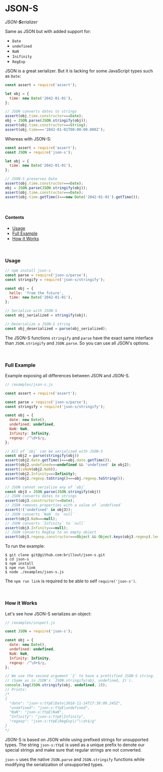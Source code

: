 <!---






    WARNING, READ THIS.
    This is a computed file. Do not edit.
    Edit `/readme.template.md` instead.












    WARNING, READ THIS.
    This is a computed file. Do not edit.
    Edit `/readme.template.md` instead.












    WARNING, READ THIS.
    This is a computed file. Do not edit.
    Edit `/readme.template.md` instead.












    WARNING, READ THIS.
    This is a computed file. Do not edit.
    Edit `/readme.template.md` instead.












    WARNING, READ THIS.
    This is a computed file. Do not edit.
    Edit `/readme.template.md` instead.






-->
# JSON-S

<i>JSON-<b>S</b>erializer</i>

Same as JSON but with added support for:
 - `Date`
 - `undefined`
 - `NaN`
 - `Inifinity`
 - `RegExp`

JSON is a great serializer.
But it is lacking for some JavaScript types such as `Date`:

~~~js
const assert = require('assert');

let obj = {
  time: new Date('2042-01-01'),
};

// JSON converts dates to strings
assert(obj.time.constructor===Date);
obj = JSON.parse(JSON.stringify(obj));
assert(obj.time.constructor===String);
assert(obj.time==='2042-01-01T00:00:00.000Z');
~~~

Whereas with JSON-S:

~~~js
const assert = require('assert');
const JSON = require('json-s');

let obj = {
  time: new Date('2042-01-01'),
};

// JSON-S preserves Date
assert(obj.time.constructor===Date);
obj = JSON.parse(JSON.stringify(obj));
assert(obj.time.constructor===Date);
assert(obj.time.getTime()===new Date('2042-01-01').getTime());
~~~

<br/>

#### Contents

 - [Usage](#usage)
 - [Full Example](#full-example)
 - [How it Works](#how-it-works)


<br/>

### Usage

~~~js
// npm install json-s
const parse = require('json-s/parse');
const stringify = require('json-s/stringify');

const obj = {
  hello: 'from the future',
  time: new Date('2042-01-01'),
};

// Serialize with JSON-S
const obj_serialized = stringify(obj);

// Deserialize a JSON-S string
const obj_deserialized = parse(obj_serialized);
~~~

The JSON-S functions `stringify` and `parse` have the exact same interface than `JSON.stringify` and `JSON.parse`.
So you can use all JSON's options.

<br/>

### Full Example

Example exposing all differences between JSON and JSON-S.

~~~js
// /examples/json-s.js

const assert = require('assert');

const parse = require('json-s/parse');
const stringify = require('json-s/stringify');

const obj = {
  date: new Date(),
  undefined: undefined,
  NaN: NaN,
  Infinity: Infinity,
  regexp: /^\d+$/g,
};

// All of `obj` can be serialized with JSON-S
const obj2 = parse(stringify(obj))
assert(obj2.date.getTime()===obj.date.getTime());
assert(obj2.undefined===undefined && 'undefined' in obj2);
assert(isNaN(obj2.NaN));
assert(obj2.Infinity===Infinity);
assert(obj2.regexp.toString()===obj.regexp.toString());

// JSON cannot serialize any of `obj`
const obj3 = JSON.parse(JSON.stringify(obj))
// JSON converts dates to strings
assert(obj3.constructor!==Date);
// JSON removes properties with a value of `undefined`
assert(!('undefined' in obj3));
// JSON converts `NaN` to `null`
assert(obj3.NaN===null);
// JSON converts `Infinity` to `null`
assert(obj3.Infinity===null);
// JSON converts RegExp to an empty object
assert(obj3.regexp.constructor===Object && Object.keys(obj3.regexp).length===0);
~~~

To run the example:

~~~shell
$ git clone git@github.com:brillout/json-s.git
$ cd json-s
$ npm install
$ npm run link
$ node ./examples/json-s.js
~~~

The `npm run link` is required to be able to self `require('json-s')`.

<br/>

### How it Works

Let's see how JSON-S serializes an object:

~~~js
// /examples/inspect.js

const JSON = require('json-s');

const obj = {
  date: new Date(),
  undefined: undefined,
  NaN: NaN,
  Infinity: Infinity,
  regexp: /^\d+$/g,
};

// We use the second argument `2` to have a prettified JSON-S string.
// (Same as in JSON's `JSON.stringify(obj, undefined, 2)`).
console.log(JSON.stringify(obj, undefined, 2));
// Prints:
/*
{
  "date": "json-s:tYpE|Date|2018-11-14T17:39:09.245Z",
  "undefined": "json-s:tYpE|undefined",
  "NaN": "json-s:tYpE|NaN",
  "Infinity": "json-s:tYpE|Infinity",
  "regexp": "json-s:tYpE|RegExp|/^\\d+$/g"
}
*/
~~~

JSON-S is based on JSON while using prefixed strings for unsupported types.
The string `json-s:tYpE` is used as a unique prefix to denote our special strings and make sure that regular strings are not converted.

`json-s` uses the native `JSON.parse` and `JSON.stringify` functions while modifying the serialization of unsupported types.

<!---






    WARNING, READ THIS.
    This is a computed file. Do not edit.
    Edit `/readme.template.md` instead.












    WARNING, READ THIS.
    This is a computed file. Do not edit.
    Edit `/readme.template.md` instead.












    WARNING, READ THIS.
    This is a computed file. Do not edit.
    Edit `/readme.template.md` instead.












    WARNING, READ THIS.
    This is a computed file. Do not edit.
    Edit `/readme.template.md` instead.












    WARNING, READ THIS.
    This is a computed file. Do not edit.
    Edit `/readme.template.md` instead.






-->
